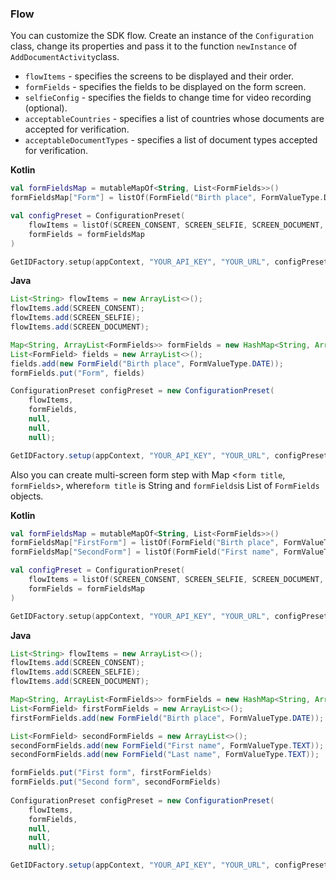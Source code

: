 
### Flow

You can customize the SDK flow. Create an instance of the `Configuration` class, change its properties and pass it to the function `newInstance` of `AddDocumentActivity`class.

- `flowItems` -  specifies the screens to be displayed and their order.
- `formFields` -  specifies the fields to be displayed on the form screen.
- `selfieConfig` -  specifies the fields to change time for video recording (optional).
- `acceptableCountries` -  specifies a list of countries whose documents are accepted for verification.
- `acceptableDocumentTypes` -  specifies a list of document types accepted for verification.

**Kotlin**

```kotlin
val formFieldsMap = mutableMapOf<String, List<FormFields>>()
formFieldsMap["Form"] = listOf(FormField("Birth place", FormValueType.DATE))

val configPreset = ConfigurationPreset(
    flowItems = listOf(SCREEN_CONSENT, SCREEN_SELFIE, SCREEN_DOCUMENT, SCREEN_THANKS),
    formFields = formFieldsMap
)

GetIDFactory.setup(appContext, "YOUR_API_KEY", "YOUR_URL", configPreset)
```

**Java**

```java
List<String> flowItems = new ArrayList<>();
flowItems.add(SCREEN_CONSENT);
flowItems.add(SCREEN_SELFIE);
flowItems.add(SCREEN_DOCUMENT);

Map<String, ArrayList<FormFields>> formFields = new HashMap<String, ArrayList<FormFields>>();
List<FormField> fields = new ArrayList<>();
fields.add(new FormField("Birth place", FormValueType.DATE));
formFields.put("Form", fields)

ConfigurationPreset configPreset = new ConfigurationPreset(
    flowItems,
    formFields,
    null,
    null,
    null);

GetIDFactory.setup(appContext, "YOUR_API_KEY", "YOUR_URL", configPreset);
```



Also you can create multi-screen form step with Map <`form title`, `formFields`>, where`form title` is String and `formFields`is List of `FormFields` objects.

**Kotlin**

```kotlin
val formFieldsMap = mutableMapOf<String, List<FormFields>>()
formFieldsMap["FirstForm"] = listOf(FormField("Birth place", FormValueType.DATE))
formFieldsMap["SecondForm"] = listOf(FormField("First name", FormValueType.TEXT), FormField("Last name", FormValueType.TEXT))

val configPreset = ConfigurationPreset(
    flowItems = listOf(SCREEN_CONSENT, SCREEN_SELFIE, SCREEN_DOCUMENT, SCREEN_THANKS),
    formFields = formFieldsMap
)

GetIDFactory.setup(appContext, "YOUR_API_KEY", "YOUR_URL", configPreset)
```

**Java**

```java
List<String> flowItems = new ArrayList<>();
flowItems.add(SCREEN_CONSENT);
flowItems.add(SCREEN_SELFIE);
flowItems.add(SCREEN_DOCUMENT);

Map<String, ArrayList<FormFields>> formFields = new HashMap<String, ArrayList<FormFields>>();
List<FormField> firstFormFields = new ArrayList<>();
firstFormFields.add(new FormField("Birth place", FormValueType.DATE));

List<FormField> secondFormFields = new ArrayList<>();
secondFormFields.add(new FormField("First name", FormValueType.TEXT));
secondFormFields.add(new FormField("Last name", FormValueType.TEXT));

formFields.put("First form", firstFormFields)
formFields.put("Second form", secondFormFields)
  
ConfigurationPreset configPreset = new ConfigurationPreset(
    flowItems,
    formFields,
    null,
    null,
    null);

GetIDFactory.setup(appContext, "YOUR_API_KEY", "YOUR_URL", configPreset);
```
